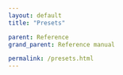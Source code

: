 ```yaml
---
layout: default
title: "Presets"

parent: Reference
grand_parent: Reference manual

permalink: /presets.html
---
```

